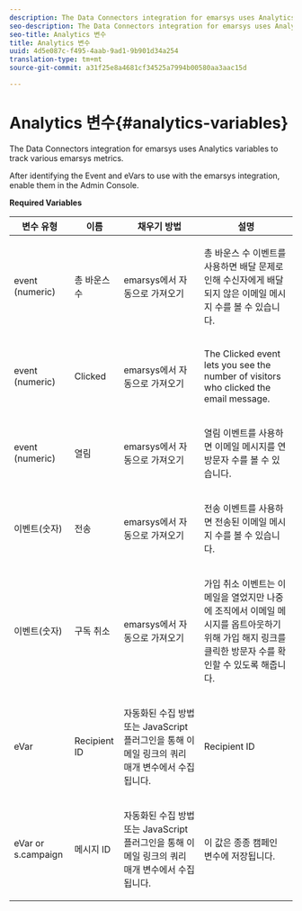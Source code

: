 ```yaml
---
description: The Data Connectors integration for emarsys uses Analytics variables to track various emarsys metrics.
seo-description: The Data Connectors integration for emarsys uses Analytics variables to track various emarsys metrics.
seo-title: Analytics 변수
title: Analytics 변수
uuid: 4d5e087c-f495-4aab-9ad1-9b901d34a254
translation-type: tm+mt
source-git-commit: a31f25e8a4681cf34525a7994b00580aa3aac15d

---
```



# Analytics 변수{#analytics-variables}

The Data Connectors integration for emarsys uses Analytics variables to track various emarsys metrics.

After identifying the Event and eVars to use with the emarsys integration, enable them in the Admin Console.[](https://docs.adobe.com/content/help/en/analytics/admin/admin-tools/c-admin-tools.html)

**Required Variables**

<table id="table_5B8F3A1EB55D4BB48F669FB84C857256"> 
 <thead> 
  <tr> 
   <th colname="col1" class="entry"> 변수 유형 </th> 
   <th colname="col2" class="entry"> 이름 </th> 
   <th colname="col3" class="entry"> 채우기 방법 </th> 
   <th colname="col4" class="entry"> 설명 </th> 
  </tr>
 </thead>
 <tbody> 
  <tr> 
   <td colname="col1"> event (numeric) </td> 
   <td colname="col2"> 총 바운스 수 </td> 
   <td colname="col3"> <p>emarsys에서 자동으로 가져오기 </p> </td> 
   <td colname="col4"> <p>총 바운스 수 이벤트를 사용하면 배달 문제로 인해 수신자에게 배달되지 않은 이메일 메시지 수를 볼 수 있습니다. </p> </td> 
  </tr> 
  <tr> 
   <td colname="col1"> event (numeric) </td> 
   <td colname="col2"> Clicked </td> 
   <td colname="col3"> <p>emarsys에서 자동으로 가져오기 </p> </td> 
   <td colname="col4"> <p>The Clicked event lets you see the number of visitors who clicked the email message. </p> </td> 
  </tr> 
  <tr> 
   <td colname="col1"> event (numeric) </td> 
   <td colname="col2"> 열림 </td> 
   <td colname="col3"> <p>emarsys에서 자동으로 가져오기 </p> </td> 
   <td colname="col4"> <p>열림 이벤트를 사용하면 이메일 메시지를 연 방문자 수를 볼 수 있습니다. </p> </td> 
  </tr> 
  <tr> 
   <td colname="col1"> 이벤트(숫자) </td> 
   <td colname="col2"> 전송 </td> 
   <td colname="col3"> <p>emarsys에서 자동으로 가져오기 </p> </td> 
   <td colname="col4"> <p>전송 이벤트를 사용하면 전송된 이메일 메시지 수를 볼 수 있습니다. </p> </td> 
  </tr> 
  <tr> 
   <td colname="col1"> 이벤트(숫자) </td> 
   <td colname="col2"> 구독 취소 </td> 
   <td colname="col3"> <p>emarsys에서 자동으로 가져오기 </p> </td> 
   <td colname="col4"> <p>가입 취소 이벤트는 이메일을 열었지만 나중에 조직에서 이메일 메시지를 옵트아웃하기 위해 가입 해지 링크를 클릭한 방문자 수를 확인할 수 있도록 해줍니다. </p> </td> 
  </tr> 
  <tr> 
   <td colname="col1"> eVar </td> 
   <td colname="col2"> Recipient ID </td> 
   <td colname="col3"> <p>자동화된 수집 방법 또는 JavaScript 플러그인을 통해 이메일 링크의 쿼리 매개 변수에서 수집됩니다. </p> </td> 
   <td colname="col4"> Recipient ID </td> 
  </tr> 
  <tr> 
   <td colname="col1"> eVar or s.campaign </td> 
   <td colname="col2"> 메시지 ID </td> 
   <td colname="col3"> <p>자동화된 수집 방법 또는 JavaScript 플러그인을 통해 이메일 링크의 쿼리 매개 변수에서 수집됩니다. </p> </td> 
   <td colname="col4"> 이 값은 종종 캠페인 변수에 저장됩니다. </td> 
  </tr> 
 </tbody> 
</table>

